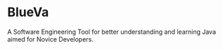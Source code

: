 # BlueVa
A Software Engineering Tool for better understanding and learning Java aimed for Novice Developers.

